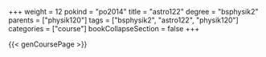 +++
weight = 12
pokind = "po2014"
title = "astro122"
degree = "bsphysik2"
parents = ["physik120"]
tags = ["bsphysik2", "astro122", "physik120"]
categories = ["course"]
bookCollapseSection = false
+++

{{< genCoursePage >}}
